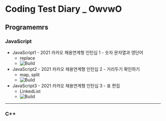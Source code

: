 # Coding Test Diary _ OwvwO

## Programemrs

### JavaScript
  - JavaScript1 - 2021 카카오 채용연계형 인턴십 1 - 숫자 문자열과 영단어
    - replace
    - ![Build](https://img.shields.io/badge/level1-lightgrey)
  - JavaScript2 - 2021 카카오 채용연계형 인턴십 2 - 거리두기 확인하기
    - map, split
    - ![Build](https://img.shields.io/badge/level2-important)
  - JavaScript3 - 2021 카카오 채용연계형 인턴십 3 - 표 편집
    - LinkedList
    - ![Build](https://img.shields.io/badge/level3-critical)

------
### C++

